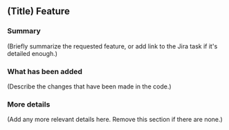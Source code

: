 ## (Title) Feature

### Summary

(Briefly summarize the requested feature, or add link to the Jira task if it's detailed enough.)

### What has been added

(Describe the changes that have been made in the code.)

### More details

(Add any more relevant details here. Remove this section if there are none.)